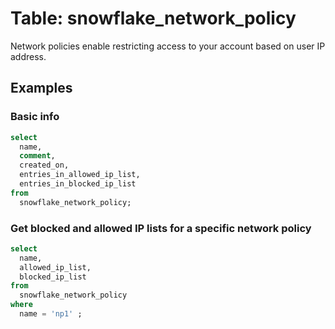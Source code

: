 # Table: snowflake_network_policy

Network policies enable restricting access to your account based on user IP address.

## Examples

### Basic info

```sql
select
  name,
  comment,
  created_on,
  entries_in_allowed_ip_list,
  entries_in_blocked_ip_list
from
  snowflake_network_policy;
```

### Get blocked and allowed IP lists for a specific network policy

```sql
select
  name,
  allowed_ip_list,
  blocked_ip_list
from
  snowflake_network_policy
where
  name = 'np1' ;
```
